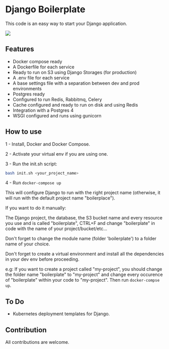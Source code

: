 # Django Boilerplate

This code is an easy way to start your Django application.

![](boilerplate/boilerplate/staticfiles/screenshot.jpg)





## Features

- Docker compose ready
- A Dockerfile for each service
- Ready to run on S3 using Django Storages (for production)
- A .env file for each service
- A base settings file with a separation between dev and prod environments 
- Postgres ready
- Configured to run Redis, Rabbitmq, Celery 
- Cache configured and ready to run on disk and using Redis
- Integration with a Postgres 4
- WSGI configured and runs using gunicorn

## How to use

1 - Install, Docker and Docker Compose.

2 - Activate your virtual env if you are using one.

3 - Run the init.sh script:


``` bash
bash init.sh <your_project_name>
```

4 - Run `docker-compose up`

This will configure Django to run with the right project name (otherwise, it will run with the default project name "boilerplace").

If you want to do it manually:

The Django project, the database, the S3 bucket name and every resource you use and  is called "boilerplate", CTRL+F and change "boilerplate" in code with the name of your project/bucket/etc...

Don't forget to change the module name (folder 'boilerplate') to a folder name of your choice.

Don't forget to create a virtual environment and install all the dependencies in your dev env before proceeding.

e.g: If you want to create a project called "my-project", you should change the folder name "boilerplate" to "my-project" and change every occurence of "boilerplate" within your code to "my-project". Then run `docker-compse up`.

## To Do

- Kubernetes deployment templates for Django.



## Contribution

All contributions are welcome.

